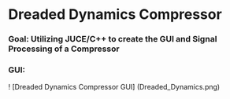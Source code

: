 # Dreaded Dynamics Compressor
### Goal: Utilizing JUCE/C++ to create the GUI and Signal Processing of a Compressor 
### GUI:
! [Dreaded Dynamics Compressor GUI]
(Dreaded_Dynamics.png)
